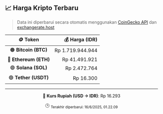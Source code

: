 

<!-- HARGA_KRIPTO -->
## 📈 Harga Kripto Terbaru

> Data ini diperbarui secara otomatis menggunakan [CoinGecko API](https://www.coingecko.com/) dan [exchangerate.host](https://exchangerate.host/)

<div align="center">

| 🪙 Token | 💰 Harga (IDR) |
|:------:|---------------:|
| 🟠 **Bitcoin (BTC)**   | Rp 1.719.944.944 |
| 🔵 **Ethereum (ETH)**  | Rp 41.491.921 |
| 🟣 **Solana (SOL)**    | Rp 2.472.764 |
| 🟢 **Tether (USDT)**   | Rp 16.300 |

---

💱 **Kurs Rupiah (USD → IDR)**: Rp 16.293

🕒 <sub>Terakhir diperbarui: 16/6/2025, 01.22.09</sub>

</div>
<!-- /HARGA_KRIPTO -->